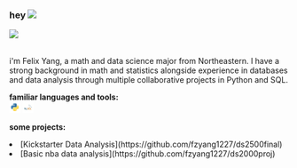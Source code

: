 ### hey <img src="https://media.giphy.com/media/hvRJCLFzcasrR4ia7z/giphy.gif" width="25px">
<a href="https://www.linkedin.com/in/felix-yang-459557161/">
  <img align="left" width="22px" src="https://raw.githubusercontent.com/peterthehan/peterthehan/master/assets/linkedin.svg" />
</a>

<br />
<br />

i'm Felix Yang, a math and data science major from Northeastern. I have a strong background in math and statistics alongside experience in databases and data analysis through multiple collaborative projects in Python and SQL. 

  
**familiar languages and tools:**  
<code><img height="20" src="https://raw.githubusercontent.com/github/explore/80688e429a7d4ef2fca1e82350fe8e3517d3494d/topics/python/python.png"></code>
<code><img height="20" src="https://raw.githubusercontent.com/github/explore/80688e429a7d4ef2fca1e82350fe8e3517d3494d/topics/mysql/mysql.png"></code>

**some projects:**
<li> [Kickstarter Data Analysis](https://github.com/fzyang1227/ds2500final)</li>
<li> [Basic nba data analysis](https://github.com/fzyang1227/ds2000proj)</li>
